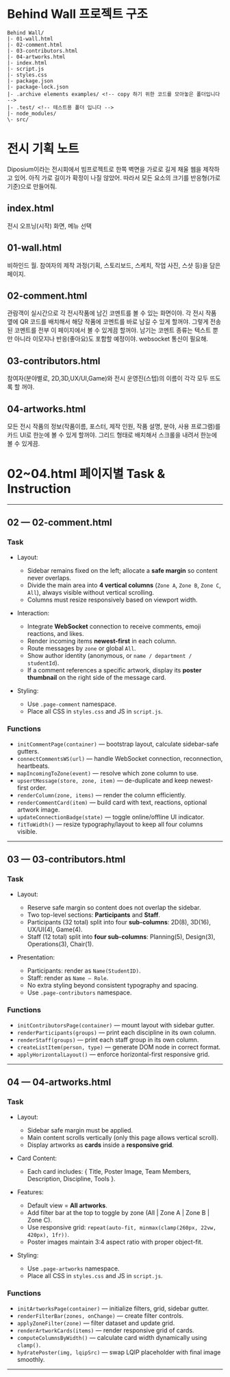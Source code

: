 # Behind Wall 프로젝트 구조

```
Behind Wall/
|- 01-wall.html
|- 02-comment.html
|- 03-contributors.html
|- 04-artworks.html
|- index.html
|- script.js
|- styles.css
|- package.json
|- package-lock.json
|- .archive elements examples/ <!-- copy 하기 위한 코드를 모아놓은 폴더입니다 -->
|- .test/ <!-- 테스트용 폴더 입니다 -->
|- node_modules/
\- src/
```

# 전시 기획 노트

Diposium이라는 전시회에서 빔프로젝트로 한쪽 벽면을 가로로 길게 채울 웹을 제작하고 있어. 아직 가로 길이가 확정이 나질 않았어. 따라서 모든 요소의 크기를 반응형(가로기준)으로 만들어줘.

## index.html
전시 오프닝(시작) 화면, 메뉴 선택

## 01-wall.html
비하인드 월. 참여자의 제작 과정(기획, 스토리보드, 스케치, 작업 사진, 스샷 등)을 담은 페이지.

## 02-comment.html
관람객이 실시간으로 각 전시작품에 남긴 코멘트를 볼 수 있는 화면이야. 각 전시 작품 옆에 QR 코드를 배치해서 해당 작품에 코멘트를 바로 남길 수 있게 할꺼야. 그렇게 전송된 코멘트를 전부 이 페이지에서 볼 수 있게끔 할꺼야. 남기는 코멘트 종류는 텍스트 뿐만 아니라 이모지나 반응(좋아요)도 포함할 예정이야. 
websocket 통신이 필요해.

## 03-contributors.html
참여자(분야별로, 2D,3D,UX/UI,Game)와 전시 운영진(스텝)의 이름이 각각 모두 뜨도록 할 꺼야.

## 04-artworks.html
모든 전시 작품의 정보(작품이름, 포스터, 제작 인원, 작품 설명, 분야, 사용 프로그램)를 카드 UI로 한눈에 볼 수 있게 할꺼야. 그리드 형태로 배치해서 스크롤을 내려서 한눈에 볼 수 있게끔.


# 02~04.html 페이지별 Task & Instruction

---

## 02 — 02-comment.html

### Task
- Layout:  
  - Sidebar remains fixed on the left; allocate a **safe margin** so content never overlaps.  
  - Divide the main area into **4 vertical columns** (`Zone A`, `Zone B`, `Zone C`, `All`), always visible without vertical scrolling.  
  - Columns must resize responsively based on viewport width.  

- Interaction:  
  - Integrate **WebSocket** connection to receive comments, emoji reactions, and likes.  
  - Render incoming items **newest-first** in each column.  
  - Route messages by `zone` or global `All`.  
  - Show author identity (anonymous, or `name / department / studentId`).  
  - If a comment references a specific artwork, display its **poster thumbnail** on the right side of the message card.  

- Styling:  
  - Use `.page-comment` namespace.  
  - Place all CSS in `styles.css` and JS in `script.js`.  

### Functions
- `initCommentPage(container)` — bootstrap layout, calculate sidebar-safe gutters.  
- `connectCommentsWS(url)` — handle WebSocket connection, reconnection, heartbeats.  
- `mapIncomingToZone(event)` — resolve which zone column to use.  
- `upsertMessage(store, zone, item)` — de-duplicate and keep newest-first order.  
- `renderColumn(zone, items)` — render the column efficiently.  
- `renderCommentCard(item)` — build card with text, reactions, optional artwork image.  
- `updateConnectionBadge(state)` — toggle online/offline UI indicator.  
- `fitToWidth()` — resize typography/layout to keep all four columns visible.  

---

## 03 — 03-contributors.html

### Task
- Layout:  
  - Reserve safe margin so content does not overlap the sidebar.  
  - Two top-level sections: **Participants** and **Staff**.  
  - Participants (32 total) split into four **sub-columns**: 2D(8), 3D(16), UX/UI(4), Game(4).  
  - Staff (12 total) split into **four sub-columns**: Planning(5), Design(3), Operations(3), Chair(1).  

- Presentation:  
  - Participants: render as `Name(StudentID)`.  
  - Staff: render as `Name — Role`.  
  - No extra styling beyond consistent typography and spacing.  
  - Use `.page-contributors` namespace.  

### Functions
- `initContributorsPage(container)` — mount layout with sidebar gutter.  
- `renderParticipants(groups)` — print each discipline in its own column.  
- `renderStaff(groups)` — print each staff group in its own column.  
- `createListItem(person, type)` — generate DOM node in correct format.  
- `applyHorizontalLayout()` — enforce horizontal-first responsive grid.  

---

## 04 — 04-artworks.html

### Task
- Layout:  
  - Sidebar safe margin must be applied.  
  - Main content scrolls vertically (only this page allows vertical scroll).  
  - Display artworks as **cards** inside a **responsive grid**.  

- Card Content:  
  - Each card includes: { Title, Poster Image, Team Members, Description, Discipline, Tools }.  

- Features:  
  - Default view = **All artworks**.  
  - Add filter bar at the top to toggle by zone (All | Zone A | Zone B | Zone C).  
  - Use responsive grid: `repeat(auto-fit, minmax(clamp(260px, 22vw, 420px), 1fr))`.  
  - Poster images maintain 3:4 aspect ratio with proper object-fit.  

- Styling:  
  - Use `.page-artworks` namespace.  
  - Place all CSS in `styles.css` and JS in `script.js`.  

### Functions
- `initArtworksPage(container)` — initialize filters, grid, sidebar gutter.  
- `renderFilterBar(zones, onChange)` — create filter controls.  
- `applyZoneFilter(zone)` — filter dataset and update grid.  
- `renderArtworkCards(items)` — render responsive grid of cards.  
- `computeColumnsByWidth()` — calculate card width dynamically using `clamp()`.  
- `hydratePoster(img, lqipSrc)` — swap LQIP placeholder with final image smoothly.  


----

